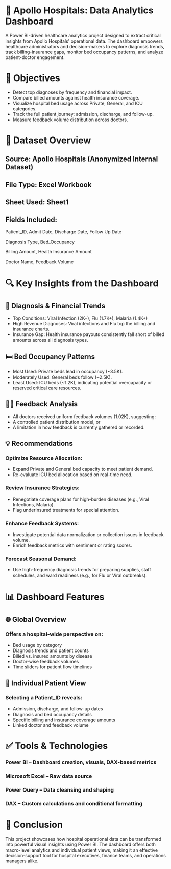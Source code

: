 # 🏥 Apollo Hospitals: Data Analytics Dashboard
A Power BI-driven healthcare analytics project designed to extract critical insights from Apollo Hospitals' operational data. The dashboard empowers healthcare administrators and decision-makers to explore diagnosis trends, track billing-insurance gaps, monitor bed occupancy patterns, and analyze patient-doctor engagement.

# 🎯 Objectives
- Detect top diagnoses by frequency and financial impact.
- Compare billed amounts against health insurance coverage.
- Visualize hospital bed usage across Private, General, and ICU categories.
- Track the full patient journey: admission, discharge, and follow-up.
- Measure feedback volume distribution across doctors.

# 📂 Dataset Overview
## Source: Apollo Hospitals (Anonymized Internal Dataset)

## File Type: Excel Workbook

## Sheet Used: Sheet1

## Fields Included:

Patient_ID, Admit Date, Discharge Date, Follow Up Date

Diagnosis Type, Bed_Occupancy

Billing Amount, Health Insurance Amount

Doctor Name, Feedback Volume

# 🔍 Key Insights from the Dashboard
## 🧪 Diagnosis & Financial Trends
- Top Conditions: Viral Infection (2K+), Flu (1.7K+), Malaria (1.4K+)
- High Revenue Diagnoses: Viral infections and Flu top the billing and insurance charts.
- Insurance Gap: Health insurance payouts consistently fall short of billed amounts across all diagnosis types.

## 🛏️ Bed Occupancy Patterns
- Most Used: Private beds lead in occupancy (~3.5K).
- Moderately Used: General beds follow (~2.5K).
- Least Used: ICU beds (~1.2K), indicating potential overcapacity or reserved critical care resources.

## 👨‍⚕️ Feedback Analysis
- All doctors received uniform feedback volumes (1.02K), suggesting:
- A controlled patient distribution model, or
- A limitation in how feedback is currently gathered or recorded.

## 💡 Recommendations
### Optimize Resource Allocation:
- Expand Private and General bed capacity to meet patient demand.
- Re-evaluate ICU bed allocation based on real-time need.

### Review Insurance Strategies:
- Renegotiate coverage plans for high-burden diseases (e.g., Viral Infections, Malaria).
- Flag underinsured treatments for special attention.

### Enhance Feedback Systems:
- Investigate potential data normalization or collection issues in feedback volume.
- Enrich feedback metrics with sentiment or rating scores.

### Forecast Seasonal Demand:
- Use high-frequency diagnosis trends for preparing supplies, staff schedules, and ward readiness (e.g., for Flu or Viral outbreaks).

# 📊 Dashboard Features
## 🌐 Global Overview
### Offers a hospital-wide perspective on:
- Bed usage by category
- Diagnosis trends and patient counts
- Billed vs. insured amounts by disease
- Doctor-wise feedback volumes
- Time sliders for patient flow timelines

## 👤 Individual Patient View
### Selecting a Patient_ID reveals:
- Admission, discharge, and follow-up dates
- Diagnosis and bed occupancy details
- Specific billing and insurance coverage amounts
- Linked doctor and feedback volume

# ✅ Tools & Technologies
### Power BI – Dashboard creation, visuals, DAX-based metrics
### Microsoft Excel – Raw data source
### Power Query – Data cleansing and shaping
### DAX – Custom calculations and conditional formatting

# 🧾 Conclusion
This project showcases how hospital operational data can be transformed into powerful visual insights using Power BI. The dashboard offers both macro-level analytics and individual patient views, making it an effective decision-support tool for hospital executives, finance teams, and operations managers alike.

